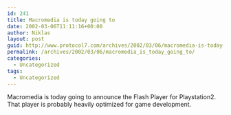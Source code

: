 ```yaml
---
id: 241
title: Macromedia is today going to
date: 2002-03-06T11:11:16+00:00
author: Niklas
layout: post
guid: http://www.protocol7.com/archives/2002/03/06/macromedia-is-today-going-to/
permalink: /archives/2002/03/06/macromedia_is_today_going_to/
categories:
  - Uncategorized
tags:
  - Uncategorized
---
```

<div class='microid-926f1b0a11675c83270fc5d6f56ee13909ecb0b1'>
  <p>
    Macromedia is today going to announce the Flash Player for Playstation2. That player is probably heavily optimized for game development.
  </p>
</div>
